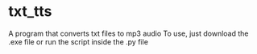 # txt_tts
A program that converts txt files to mp3 audio
To use, just download the .exe file or run the script inside the .py file
